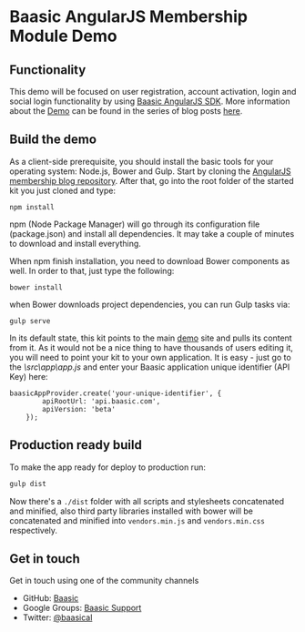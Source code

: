 Baasic AngularJS Membership Module Demo
============

## Functionality

This demo will be focused on user registration, account activation, login and social login functionality by using [Baasic AngularJS SDK](https://github.com/Baasic/baasic-sdk-angularjs). More information about the [Demo](http://demo.baasic.com/angularjs/membership-demo/) can be found in the series of blog posts [here](http://www.baasic.com/posts/AngularJS-SDK-membership-part-1/).

## Build the demo

As a client-side prerequisite, you should install the basic tools for your operating system: Node.js, Bower and Gulp. Start by cloning the [AngularJS membership blog repository](https://github.com/Baasic/baasic-demo-angularjs-membership-blog/). After that, go into the root folder of the started kit you just cloned and type:

    npm install
    
npm (Node Package Manager) will go through its configuration file (package.json) and install all dependencies. It may take a couple of minutes to download and install everything.

When npm finish installation, you need to download Bower components as well. In order to that, just type the following:

    bower install

when Bower downloads project dependencies, you can run Gulp tasks via:

    gulp serve
    
In its default state, this kit points to the main [demo](http://demo.baasic.com/angularjs/membership-demo/) site and pulls its content from it. As it would not be a nice thing to have thousands of users editing it, you will need to point your kit to your own application. It is easy - just go to the *\src\app\app.js* and enter your Baasic application unique identifier (API Key) here:

    baasicAppProvider.create('your-unique-identifier', {
            apiRootUrl: 'api.baasic.com',
            apiVersion: 'beta'
        }); 

## Production ready build

To make the app ready for deploy to production run:

```bash
gulp dist
```

Now there's a `./dist` folder with all scripts and stylesheets concatenated and minified, also third party libraries installed with bower will be concatenated and minified into `vendors.min.js` and `vendors.min.css` respectively.

## Get in touch

Get in touch using one of the community channels 

* GitHub: [Baasic](https://github.com/Baasic)
* Google Groups: [Baasic Support](https://groups.google.com/forum/#!forum/baasic-baas)
* Twitter: [@baasical](https://twitter.com/baasical)
